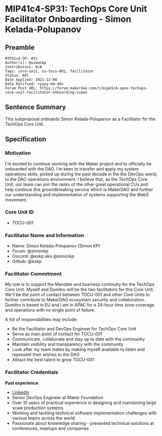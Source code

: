 # MIP41c4-SP31: TechOps Core Unit Facilitator Onboarding - Simon Kelada-Polupanov

## Preamble

```
MIP41c4-SP: #31
Author(s): @simonkp
Contributors: N/A
Tags: core-unit, cu-tocu-001, facilitator
Status: RFC
Date Applied: 2021-12-08
Date Ratified: <yyyy-mm-dd>
Forum Post URL: https://forum.makerdao.com/t/mip41c4-spxx-techops-core-unit-facilitator-onboarding-simon
```

## Sentence Summary

This subproposal onboards Simon Kelada-Polupanov as a Facilitator for the TechOps Core Unit.

## Specification

### Motivation

I'm excited to continue working with the Maker project and to officially be onboarded with the DAO. I'm keen to transfer and apply my system operations skills, picked up during the past decade in the the DevOps world, to the DAO operations environment. I believe that, as the TechOps Core Unit, our team can join the ranks of the other great operational CUs and help continue this groundbreaking service which is MakerDAO and further our understanding and implementation of systems supporting the Web3 movement.

### Core Unit ID

- TOCU-001

### Facilitator Name and Information

- Name: Simon Kelada-Polupanov (Simon KP)
- Forum: @simonkp 
- Discord: @eskp aka @simonkp
- Github: @eskp

### Facilitator Commitment

My role is to support the Mandate and business continuity for the TechOps Core Unit. Myself and Dumitru will be the two facilitators for this Core Unit. We'll be the point of contact between TOCU-001 and other Core Units to further contribute to MakerDAO ecosystem security and collaboration. Dumitru is based in EU and I am in APAC for a 24-hour time zone coverage and operations with no single point of failure.

A list of responsibilities may include:

- Be the Facilitator and DevOps Engineer for TechOps Core Unit
- Serve as main point of contact for TOCU-001
- Communicate, collaborate and stay up to date with the community
- Maintain visibility and transparency with the community
- Look after my team mates by making myself available to listen and represent their wishes to the DAO
- Attract the best talent to grow TOCU-001

### Facilitator Credentials

**Past experience**

- [LinkedIn](https://www.linkedin.com/in/simonpolupanov/)
- Senior DevOps Engineer at Maker Foundation
- Over 10 years of practical experience in designing and maintaining large scale production systems
- Working and tackling technical software implementation challenges with various teams across the world
- Passionate about knowledge sharing - presented technical solutions at conferences, meetups and companies